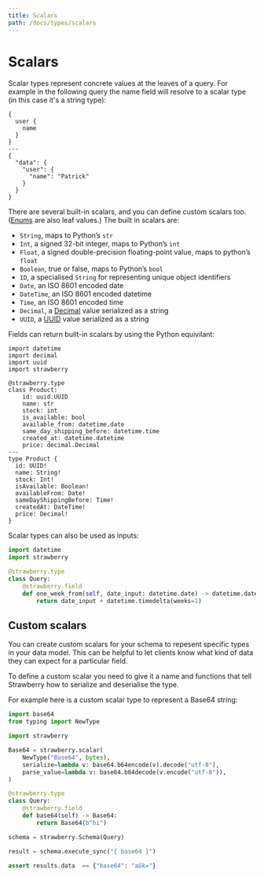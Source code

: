 ```yaml
---
title: Scalars
path: /docs/types/scalars
---
```


# Scalars

Scalar types represent concrete values at the leaves of a query. For example
in the following query the name field will resolve to a scalar type
(in this case it's a string type):

```graphql+response
{
  user {
    name
  }
}
---
{
  "data": {
    "user": {
      "name": "Patrick"
    }
  }
}
```

There are several built-in scalars, and you can define custom scalars too.
([Enums](/docs/types/enums) are also leaf values.) The built in scalars are:

* `String`, maps to Python’s `str`
* `Int`, a signed 32-bit integer, maps to Python’s `int`
* `Float`, a signed double-precision floating-point value, maps to python’s `float`
* `Boolean`, true or false, maps to Python’s `bool`
* `ID`, a specialised `String` for representing unique object identifiers
* `Date`, an ISO 8601 encoded date
* `DateTime`, an ISO 8601 encoded datetime
* `Time`, an ISO 8601 encoded time
* `Decimal`, a [Decimal](https://docs.python.org/3/library/decimal.html#decimal.Decimal) value serialized as a string
* `UUID`, a [UUID](https://docs.python.org/3/library/uuid.html#uuid.UUID) value serialized as a string

Fields can return built-in scalars by using the Python equivilant:

```python+schema
import datetime
import decimal
import uuid
import strawberry

@strawberry.type
class Product:
    id: uuid.UUID
    name: str
    stock: int
    is_available: bool
    available_from: datetime.date
    same_day_shipping_before: datetime.time
    created_at: datetime.datetime
    price: decimal.Decimal
---
type Product {
  id: UUID!
  name: String!
  stock: Int!
  isAvailable: Boolean!
  availableFrom: Date!
  sameDayShippingBefore: Time!
  createdAt: DateTime!
  price: Decimal!
}
```

Scalar types can also be used as inputs:

```python
import datetime
import strawberry

@strawberry.type
class Query:
    @strawberry.field
    def one_week_from(self, date_input: datetime.date) -> datetime.date:
        return date_input + datetime.timedelta(weeks=1)
```

## Custom scalars

You can create custom scalars for your schema to repesent specific types in
your data model. This can be helpful to let clients know what kind of data they
can expect for a particular field.

To define a custom scalar you need to give it a name and functions that tell
Strawberry how to serialize and deserialise the type.

For example here is a custom scalar type to represent a Base64 string:

```python
import base64
from typing import NewType

import strawberry

Base64 = strawberry.scalar(
    NewType("Base64", bytes),
    serialize=lambda v: base64.b64encode(v).decode("utf-8"),
    parse_value=lambda v: base64.b64decode(v.encode("utf-8")),
)

@strawberry.type
class Query:
    @strawberry.field
    def base64(self) -> Base64:
        return Base64(b"hi")

schema = strawberry.Schema(Query)

result = schema.execute_sync("{ base64 }")

assert results.data  == {"base64": "aGk="}
```
